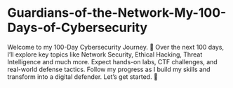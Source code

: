 # Guardians-of-the-Network-My-100-Days-of-Cybersecurity
Welcome to my 100-Day Cybersecurity Journey. 🔐 Over the next 100 days, I’ll explore key topics like Network Security, Ethical Hacking, Threat Intelligence and much more. Expect hands-on labs, CTF challenges, and real-world defense tactics. Follow my progress as I build my skills and transform into a digital defender. Let’s get started. 🚀
